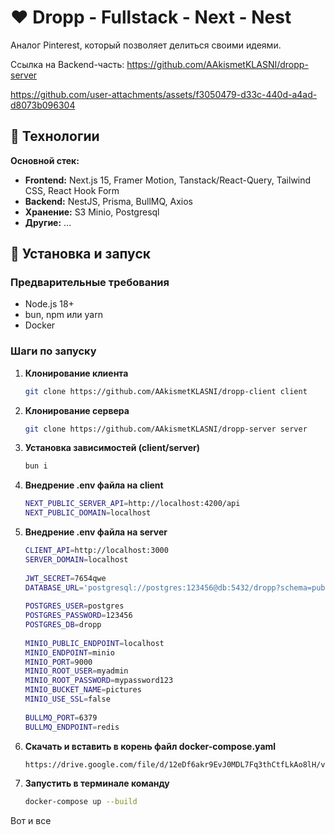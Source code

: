 # ❤️ Dropp - Fullstack - Next - Nest

Аналог Pinterest, который позволяет делиться своими идеями.

Ссылка на Backend-часть: https://github.com/AAkismetKLASNI/dropp-server

https://github.com/user-attachments/assets/f3050479-d33c-440d-a4ad-d8073b096304

## 🚀 Технологии

**Основной стек:**
- **Frontend:** Next.js 15, Framer Motion, Tanstack/React-Query, Tailwind CSS, React Hook Form
- **Backend:** NestJS, Prisma, BullMQ, Axios
- **Хранение:** S3 Minio, Postgresql
- **Другие:** ...

## 🔧 Установка и запуск

### Предварительные требования
- Node.js 18+
- bun, npm или yarn
- Docker

### Шаги по запуску

1. **Клонирование клиента**
   ```bash
   git clone https://github.com/AAkismetKLASNI/dropp-client client

2. **Клонирование сервера**
   ```bash
   git clone https://github.com/AAkismetKLASNI/dropp-server server

2. **Установка зависимостей (client/server)**
   ```bash
   bun i
   
3. **Внедрение .env файла на client**
   ```bash
   NEXT_PUBLIC_SERVER_API=http://localhost:4200/api
   NEXT_PUBLIC_DOMAIN=localhost
4. **Внедрение .env файла на server**
   ```bash
   CLIENT_API=http://localhost:3000
   SERVER_DOMAIN=localhost
    
   JWT_SECRET=7654qwe
   DATABASE_URL='postgresql://postgres:123456@db:5432/dropp?schema=public'
    
   POSTGRES_USER=postgres
   POSTGRES_PASSWORD=123456
   POSTGRES_DB=dropp
    
   MINIO_PUBLIC_ENDPOINT=localhost
   MINIO_ENDPOINT=minio
   MINIO_PORT=9000
   MINIO_ROOT_USER=myadmin
   MINIO_ROOT_PASSWORD=mypassword123
   MINIO_BUCKET_NAME=pictures
   MINIO_USE_SSL=false
    
   BULLMQ_PORT=6379
   BULLMQ_ENDPOINT=redis
5. **Скачать и вставить в корень файл docker-compose.yaml**
   ```bash
   https://drive.google.com/file/d/12eDf6akr9EvJ0MDL7Fq3thCtfLkAo8lH/view?usp=drive_link
6. **Запустить в терминале команду**
   ```bash
   docker-compose up --build

Вот и все
    
  

  
